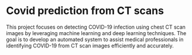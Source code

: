 # Covid prediction from CT scans
This project focuses on detecting COVID-19 infection using chest CT scan images by leveraging machine learning and deep learning techniques. 
The goal is to develop an automated system to assist medical professionals in identifying COVID-19 from CT scan images efficiently and accurately.
